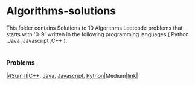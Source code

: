 # Algorithms-solutions
This folder contains Solutions to 10 Algorithms Leetcode problems that starts with '0-9' written in the following programming languages ( Python ,Java ,Javascript ,C++ ).<br><br>
### Problems ###
|[4Sum II](https://github.com/AnasImloul/Leetcode-solutions/tree/main/algorithms/0-9/4Sum%20II/)|[C++](https://github.com/AnasImloul/Leetcode-solutions/tree/main/algorithms/0-9/4Sum%20II/4Sum%20II.cpp), [Java](https://github.com/AnasImloul/Leetcode-solutions/tree/main/algorithms/0-9/4Sum%20II/4Sum%20II.java), [Javascript](https://github.com/AnasImloul/Leetcode-solutions/tree/main/algorithms/0-9/4Sum%20II/4Sum%20II.js), [Python](https://github.com/AnasImloul/Leetcode-solutions/tree/main/algorithms/0-9/4Sum%20II/4Sum%20II.py)|Medium|[link](https://leetcode.com/problems/4sum-ii)|